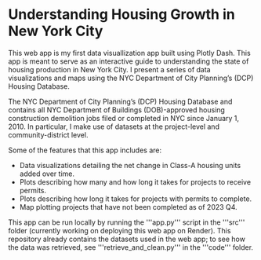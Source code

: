 # Understanding Housing Growth in New York City
This web app is my first data visuallization app built using Plotly Dash. This app is meant to serve as an interactive guide to understanding the state of housing production in New York City. I present a series of data visualizations and maps using the NYC Department of City Planning’s (DCP) Housing Database. 

The NYC Department of City Planning’s (DCP) Housing Database and contains all NYC Department of Buildings (DOB)-approved housing construction demolition jobs filed or completed in NYC since January 1, 2010. In particular, I make use of datasets at the project-level and community-district level.

Some of the features that this app includes are:
- Data visualizations detailing the net change in Class-A housing units added over time.
- Plots describing how many and how long it takes for projects to receive permits.
- Plots describing how long it takes for projects with permits to complete.
- Map plotting projects that have not been completed as of 2023 Q4.

This app can be run locally by running the '''app.py''' script in the '''src''' folder (currently working on deploying this web app on Render). This repository already contains the datasets used in the web app; to see how the data was retrieved, see '''retrieve_and_clean.py''' in the '''code''' folder.
